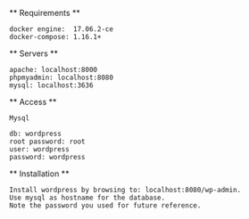 ** Requirements **

    docker engine:  17.06.2-ce
    docker-compose: 1.16.1+

** Servers **

    apache: localhost:8000
    phpmyadmin: localhost:8080
    mysql: localhost:3636

** Access **

    Mysql
    
    db: wordpress
    root password: root
    user: wordpress
    password: wordpress
    
    
** Installation **

        
    Install wordpress by browsing to: localhost:8080/wp-admin.
    Use mysql as hostname for the database.
    Note the password you used for future reference.
    

